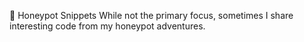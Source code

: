 🍯 Honeypot Snippets
While not the primary focus, sometimes I share interesting code from my honeypot adventures. 
